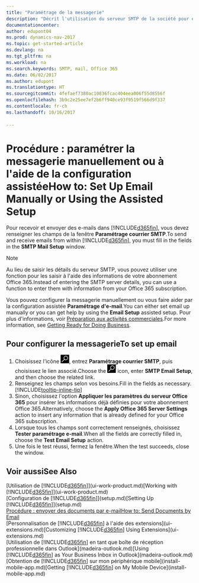 ```yaml
---
title: "Paramétrage de la messagerie"
description: "Décrit l'utilisation du serveur SMTP de la société pour envoyer et recevoir des e-mails dans Dynamics NAV. Décrit également comment utiliser les paramètres du serveur de messagerie créés lors de l'abonnement à Office 365."
documentationcenter: 
author: edupont04
ms.prod: dynamics-nav-2017
ms.topic: get-started-article
ms.devlang: na
ms.tgt_pltfrm: na
ms.workload: na
ms.search.keywords: SMTP, mail, Office 365
ms.date: 06/02/2017
ms.author: edupont
ms.translationtype: HT
ms.sourcegitcommit: 4fefaef7380ac10836fcac404eea006f55d8556f
ms.openlocfilehash: 3b9c2e25ee7ef2b6ff940ce93f9519f566d9f337
ms.contentlocale: fr-ch
ms.lasthandoff: 10/16/2017

---
```

# <a name="how-to-set-up-email-manually-or-using-the-assisted-setup"></a><span data-ttu-id="724f8-103">Procédure : paramétrer la messagerie manuellement ou à l'aide de la configuration assistée</span><span class="sxs-lookup"><span data-stu-id="724f8-103">How to: Set Up Email Manually or Using the Assisted Setup</span></span>
<span data-ttu-id="724f8-104">Pour recevoir et envoyer des e-mails dans [!INCLUDE[d365fin](includes/d365fin_md.md)], vous devez renseigner les champs de la fenêtre **Paramétrage courrier SMTP**.</span><span class="sxs-lookup"><span data-stu-id="724f8-104">To send and receive emails from within [!INCLUDE[d365fin](includes/d365fin_md.md)], you must fill in the fields in the **SMTP Mail Setup** window.</span></span>

> [!NOTE]  
>   <span data-ttu-id="724f8-105">Au lieu de saisir les détails du serveur SMTP, vous pouvez utiliser une fonction pour les saisir à l'aide des informations de votre abonnement Office 365.</span><span class="sxs-lookup"><span data-stu-id="724f8-105">Instead of entering the SMTP server details, you can use a function to enter them with information from your Office 365 subscription.</span></span>

<span data-ttu-id="724f8-106">Vous pouvez configurer la messagerie manuellement ou vous faire aider par la configuration assistée **Paramétrage d'e-mail**.</span><span class="sxs-lookup"><span data-stu-id="724f8-106">You can either set email up manually or you can get help by using the **Email Setup** assisted setup.</span></span> <span data-ttu-id="724f8-107">Pour plus d'informations, voir [Préparation aux activités commerciales](ui-get-ready-business.md).</span><span class="sxs-lookup"><span data-stu-id="724f8-107">For more information, see [Getting Ready for Doing Business](ui-get-ready-business.md).</span></span>  

## <a name="to-set-up-email"></a><span data-ttu-id="724f8-108">Pour configurer la messagerie</span><span class="sxs-lookup"><span data-stu-id="724f8-108">To set up email</span></span>
1. <span data-ttu-id="724f8-109">Choisissez l'icône ![Page ou état pour la recherche](media/ui-search/search_small.png "Page ou état pour la recherche"), entrez **Paramétrage courrier SMTP**, puis choisissez le lien associé.</span><span class="sxs-lookup"><span data-stu-id="724f8-109">Choose the ![Search for Page or Report](media/ui-search/search_small.png "Search for Page or Report icon") icon, enter **SMTP Email Setup**, and then choose the related link.</span></span>
2. <span data-ttu-id="724f8-110">Renseignez les champs selon vos besoins.</span><span class="sxs-lookup"><span data-stu-id="724f8-110">Fill in the fields as necessary.</span></span> [!INCLUDE[tooltip-inline-tip](includes/tooltip-inline-tip_md.md)]
3. <span data-ttu-id="724f8-111">Sinon, choisissez l'option **Appliquer les paramètres du serveur Office 365** pour insérer les informations déjà définies pour votre abonnement Office 365.</span><span class="sxs-lookup"><span data-stu-id="724f8-111">Alternatively, choose the **Apply Office 365 Server Settings** action to insert any information that is already defined for your Office 365 subscription.</span></span>
4. <span data-ttu-id="724f8-112">Lorsque tous les champs sont correctement renseignés, choisissez **Tester paramétrage e-mail**.</span><span class="sxs-lookup"><span data-stu-id="724f8-112">When all the fields are correctly filled in, choose the **Test Email Setup** action.</span></span>
5. <span data-ttu-id="724f8-113">Une fois le test réussi, fermez la fenêtre.</span><span class="sxs-lookup"><span data-stu-id="724f8-113">When the test succeeds, close the window.</span></span>

## <a name="see-also"></a><span data-ttu-id="724f8-114">Voir aussi</span><span class="sxs-lookup"><span data-stu-id="724f8-114">See Also</span></span>  
<span data-ttu-id="724f8-115">[Utilisation de [!INCLUDE[d365fin](includes/d365fin_md.md)]](ui-work-product.md)</span><span class="sxs-lookup"><span data-stu-id="724f8-115">[Working with [!INCLUDE[d365fin](includes/d365fin_md.md)]](ui-work-product.md)</span></span>  
<span data-ttu-id="724f8-116">[Configuration de [!INCLUDE[d365fin](includes/d365fin_md.md)]](setup.md)</span><span class="sxs-lookup"><span data-stu-id="724f8-116">[Setting Up [!INCLUDE[d365fin](includes/d365fin_md.md)]](setup.md)</span></span>  
[<span data-ttu-id="724f8-117">Procédure : envoyer des documents par e-mail</span><span class="sxs-lookup"><span data-stu-id="724f8-117">How to: Send Documents by Email</span></span>](ui-how-send-documents-email.md)  
<span data-ttu-id="724f8-118">[Personnalisation de [!INCLUDE[d365fin](includes/d365fin_md.md)] à l'aide des extensions](ui-extensions.md)</span><span class="sxs-lookup"><span data-stu-id="724f8-118">[Customizing [!INCLUDE[d365fin](includes/d365fin_md.md)] Using Extensions](ui-extensions.md)</span></span>  
<span data-ttu-id="724f8-119">[Utilisation de [!INCLUDE[d365fin](includes/d365fin_md.md)] en tant que boîte de réception professionnelle dans Outlook](madeira-outlook.md)</span><span class="sxs-lookup"><span data-stu-id="724f8-119">[Using [!INCLUDE[d365fin](includes/d365fin_md.md)] as Your Business Inbox in Outlook](madeira-outlook.md)</span></span>  
<span data-ttu-id="724f8-120">[Obtention de [!INCLUDE[d365fin](includes/d365fin_md.md)] sur mon périphérique mobile](install-mobile-app.md)</span><span class="sxs-lookup"><span data-stu-id="724f8-120">[Getting [!INCLUDE[d365fin](includes/d365fin_md.md)] on My Mobile Device](install-mobile-app.md)</span></span>

